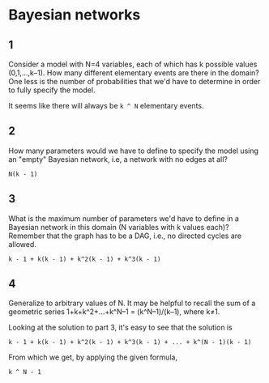 # Bayesian networks

## 1

Consider a model with N=4 variables, each of which has k possible values (0,1,...,k–1). How many different elementary events are there in the domain? One less is the number of probabilities that we'd have to determine in order to fully specify the model.

It seems like there will always be `k ^ N` elementary events.

## 2

How many parameters would we have to define to specify the model using an "empty" Bayesian network, i.e, a network with no edges at all?

```
N(k - 1)
```

## 3

What is the maximum number of parameters we'd have to define in a Bayesian network in this domain (N variables with k values each)? Remember that the graph has to be a DAG, i.e., no directed cycles are allowed.

```
k - 1 + k(k - 1) + k^2(k - 1) + k^3(k - 1)
```

## 4

Generalize to arbitrary values of N. It may be helpful to recall the sum of a geometric series 1+k+k^2+...+k^N–1 = (k^N–1)/(k–1), where k≠1.

Looking at the solution to part 3, it's easy to see that the solution is

```
k - 1 + k(k - 1) + k^2(k - 1) + k^3(k - 1) + ... + k^(N - 1)(k - 1)
```

From which we get, by applying the given formula,

```
k ^ N - 1
```
